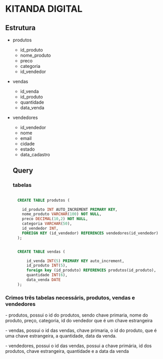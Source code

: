 # KITANDA DIGITAL
## Estrutura
- produtos
  - id_produto
  - nome_produto
  - preco
  - categoria
  - id_vendedor

- vendas
  - id_venda
  - id_produto
  - quantidade
  - data_venda
 
- vendedores
  - id_vendedor
  - nome
  - email
  - cidade
  - estado
  - data_cadastro

  ## Query
  ### tabelas
  ```sql
  
    CREATE TABLE produtos (
  
      id_produto INT AUTO_INCREMENT PRIMARY KEY,
      nome_produto VARCHAR(100) NOT NULL,
      preco DECIMAL(10,2) NOT NULL,
      categoria VARCHAR(50),
      id_vendedor INT,
      FOREIGN KEY (id_vendedor) REFERENCES vendedores(id_vendedor)
    );


    CREATE TABLE vendas (
  
        id_venda INT(5) PRIMARY KEY auto_increment,
        id_produto INT(5),
        foreign key (id_produto) REFERENCES produtos(id_produto),
        quantidade INT(6),
        data_venda DATE
    );
  
  ```

### Crimos três tabelas necessáris, produtos, vendas e vendedores</p>
<p></p>
<p> - produtos, possui o id do produtos, sendo chave primaria, nome do produto, preço, categoria, id do vendedor que é um chave estrangeira</p>
<p> - vendas, possui o id das vendas, chave primaria, o id do produto, que é uma chave estrangeira, a quantidade, data da venda.</p>
<p> - vendedores, possui o id das vendas, possui a chave primária, id dos produtos, chave estrangeira, quantidade e a data da venda</p>
